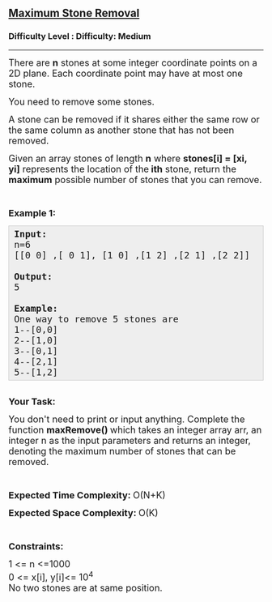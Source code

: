 <h2><a href="https://www.geeksforgeeks.org/problems/maximum-stone-removal-1662179442/1?page=6&difficulty=Medium&status=unsolved,attempted&sortBy=accuracy">Maximum Stone Removal</a></h2><h3>Difficulty Level : Difficulty: Medium</h3><hr><div class="problems_problem_content__Xm_eO"><p><span style="font-size: 18px;">There are&nbsp;<strong>n</strong>&nbsp;stones at some integer coordinate points on a 2D plane. Each coordinate point may have at most one stone.</span></p>
<p><span style="font-size: 18px;">You need to remove some stones.&nbsp;</span></p>
<p><span style="font-size: 18px;">A stone can be removed if it shares either&nbsp;the same row or the same column&nbsp;as another stone that has not been removed.</span></p>
<p><span style="font-size: 18px;">Given an array&nbsp;stones&nbsp;of length&nbsp;<strong>n</strong>&nbsp;where&nbsp;<strong>stones[i] = [xi, yi]</strong>&nbsp;represents the location of the<strong>&nbsp;ith</strong>&nbsp;stone, return&nbsp;the <strong>maximum</strong> possible number of stones that you can remove.</span></p>
<p>&nbsp;</p>
<p><span style="font-size: 18px;"><strong>Example 1:</strong></span></p>
<pre style="background: #eee; border: 1px solid #ccc; padding: 5px 10px;"><span style="font-size: 18px;"><strong>Input:</strong><br>n=6<br>[[0 0] ,[ 0 1], [1 0] ,[1 2] ,[2 1] ,[2 2]]<br><br><strong>Output:</strong><br>5<br><br><strong>Example:</strong><br>One way to remove 5 stones are<br>1--[0,0]<br>2--[1,0]<br>3--[0,1]<br>4--[2,1]<br>5--[1,2]</span></pre>
<p><br><span style="font-size: 18px;"><strong>Your Task:</strong></span></p>
<p><span style="font-size: 18px;">You don't need to print or input anything. Complete the function <strong>maxRemove()&nbsp;</strong>which takes an integer array&nbsp;arr, an integer&nbsp;n&nbsp;as the input parameters and returns an integer, denoting the maximum number of stones that can be removed.</span></p>
<p>&nbsp;</p>
<p><span style="font-size: 18px;"><strong>Expected Time Complexity:&nbsp;</strong>O(N+K)</span></p>
<p><span style="font-size: 18px;"><strong>Expected Space Complexity:&nbsp;</strong>O(K)</span></p>
<p>&nbsp;</p>
<p><span style="font-size: 18px;"><strong>Constraints:</strong></span></p>
<p><span style="font-size: 18px;">1 &lt;= n &lt;=1000<br>0 &lt;= x[i], y[i]&lt;= 10<sup>4</sup><br>No two stones are at same position.</span></p></div>